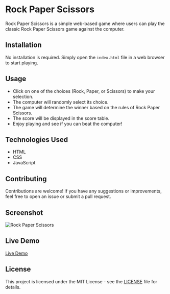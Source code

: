 # Rock Paper Scissors

Rock Paper Scissors is a simple web-based game where users can play the classic Rock Paper Scissors game against the computer.

## Installation

No installation is required. Simply open the `index.html` file in a web browser to start playing.

## Usage

- Click on one of the choices (Rock, Paper, or Scissors) to make your selection.
- The computer will randomly select its choice.
- The game will determine the winner based on the rules of Rock Paper Scissors.
- The score will be displayed in the score table.
- Enjoy playing and see if you can beat the computer!

## Technologies Used

- HTML
- CSS
- JavaScript

## Contributing

Contributions are welcome! If you have any suggestions or improvements, feel free to open an issue or submit a pull request.

## Screenshot
![Rock Paper Scissors](https://github.com/HG3182/Rock-Paper-Scissors/assets/155936631/a257cfa6-fb8d-4299-a442-9746386ceb01)


## Live Demo

[Live Demo](https://raw.githack.com/HG3182/Rock-Paper-Scissors/main/index.html)
## License

This project is licensed under the MIT License - see the [LICENSE](https://choosealicense.com/licenses/mit/) file for details.
